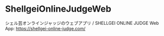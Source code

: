 # ShellgeiOnlineJudgeWeb
シェル芸オンラインジャッジのウェブアプリ / SHELLGEI ONLINE JUDGE Web App: https://shellgei-online-judge.com/
